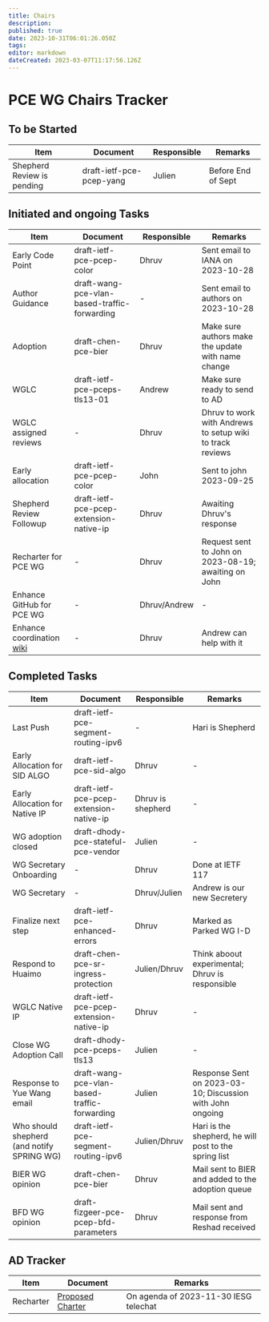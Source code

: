 ```yaml
---
title: Chairs
description: 
published: true
date: 2023-10-31T06:01:26.050Z
tags: 
editor: markdown
dateCreated: 2023-03-07T11:17:56.126Z
---
```


# PCE WG Chairs Tracker

## To be Started
|Item|Document|Responsible|Remarks|
|---|---|---|---|
| Shepherd Review is pending| draft-ietf-pce-pcep-yang| Julien | Before End of Sept |


## Initiated and ongoing Tasks
|Item|Document|Responsible|Remarks|
|---|---|---|---|
|Early Code Point|draft-ietf-pce-pcep-color|Dhruv|Sent email to IANA on 2023-10-28|
|Author Guidance|draft-wang-pce-vlan-based-traffic-forwarding|-|Sent email to authors on 2023-10-28|
| Adoption | draft-chen-pce-bier | Dhruv | Make sure authors make the update with name change |
| WGLC | draft-ietf-pce-pceps-tls13-01 | Andrew | Make sure ready to send to AD |
| WGLC assigned reviews | - | Dhruv | Dhruv to work with Andrews to setup wiki to track reviews |
| Early allocation | draft-ietf-pce-pcep-color | John | Sent to john 2023-09-25 |
|Shepherd Review Followup | draft-ietf-pce-pcep-extension-native-ip | Dhruv | Awaiting Dhruv's response |
| Recharter for PCE WG | - | Dhruv | Request sent to John on 2023-08-19; awaiting on John |
| Enhance GitHub for PCE WG | - | Dhruv/Andrew | - |
| Enhance coordination [wiki](https://wiki.ietf.org/group/pce/coordination) | - | Dhruv | Andrew can help with it |

## Completed Tasks
|Item|Document|Responsible|Remarks|
|---|---|---|---|
| Last Push | draft-ietf-pce-segment-routing-ipv6 | -| Hari is Shepherd | 
| Early Allocation for SID ALGO | draft-ietf-pce-sid-algo | Dhruv | - |
| Early Allocation for Native IP | draft-ietf-pce-pcep-extension-native-ip | Dhruv is shepherd | - |
| WG adoption closed | draft-dhody-pce-stateful-pce-vendor | Julien | - |
| WG Secretary Onboarding | - | Dhruv | Done at IETF 117 |
| WG Secretary | - | Dhruv/Julien | Andrew is our new Secretery |
| Finalize next step | draft-ietf-pce-enhanced-errors | Dhruv | Marked as Parked WG I-D |
|Respond to Huaimo | draft-chen-pce-sr-ingress-protection | Julien/Dhruv | Think aboout experimental; Dhruv is responsible |
| WGLC Native IP | draft-ietf-pce-pcep-extension-native-ip | Dhruv | - |
| Close WG Adoption Call | draft-dhody-pce-pceps-tls13 | Julien | - |
|Response to Yue Wang email| draft-wang-pce-vlan-based-traffic-forwarding | Julien | Response Sent on 2023-03-10; Discussion with John ongoing |
|Who should shepherd (and notify SPRING WG) | draft-ietf-pce-segment-routing-ipv6 | Julien/Dhruv | Hari is the shepherd, he will post to the spring list | 
|BIER WG opinion|draft-chen-pce-bier|Dhruv|Mail sent to BIER and added to the adoption queue|
|BFD WG opinion|draft-fizgeer-pce-pcep-bfd-parameters|Dhruv|Mail sent and response from Reshad received|


## AD Tracker
|Item|Document|Remarks|
|---|---|---|
|Recharter|[Proposed Charter](https://datatracker.ietf.org/doc/charter-ietf-pce/)|On agenda of 2023-11-30 IESG telechat|

